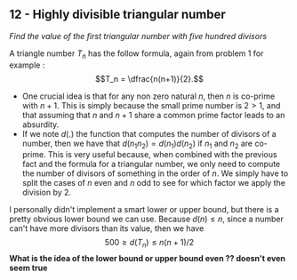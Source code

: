 ## 12 - Highly divisible triangular number
_Find the value of the first triangular number with five hundred divisors_

A triangle number $T_n$ has the follow formula, again from problem 1 for example :
$$T_n = \dfrac{n(n+1)}{2}.$$

- One crucial idea is that for any non zero natural $n$, then $n$ is co-prime with $n+1$. This is simply because the small prime number is $2 > 1$, and that assuming that $n$ and $n+1$ share a common prime factor leads to an absurdity.
- If we note $d(.)$ the function that computes the number of divisors of a number, then we have that $d(n_1 n_2) = d(n_1) d(n_2)$ if $n_1$ and $n_2$ are co-prime. This is very useful because, when combined with the previous fact and the formula for a triangular number, we only need to compute the number of divisors of something in the order of $n$. We simply have to split the cases of $n$ even and $n$ odd to see for which factor we apply the division by $2$.

I personally didn't implement a smart lower or upper bound, but there is a pretty obvious lower bound we can use. Because $d(n) \leq n$, since a number can't have more divisors than its value, then we have
$$500 \geq d(T_n) \leq n(n+1)/2$$
**What is the idea of the lower bound or upper bound even ?? doesn't even seem true**
